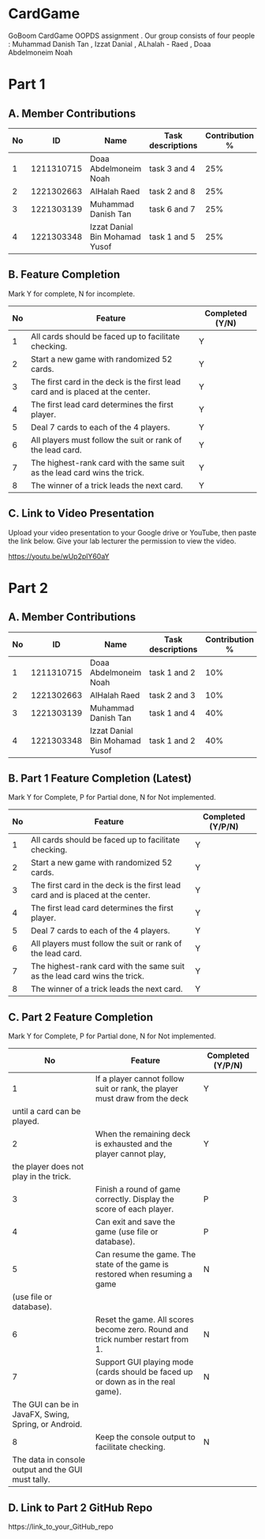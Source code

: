 # CardGame
GoBoom CardGame OOPDS assignment . Our group consists of four people : Muhammad Danish Tan , Izzat Danial , ALhalah - Raed , Doaa Abdelmoneim Noah

# Part 1

## A. Member Contributions


No | ID         | Name                           | Task descriptions | Contribution %
-- | ---------- | -------------------------------| --------------    |-------------- 
1  | 1211310715 |   Doaa Abdelmoneim Noah        |  task 3 and 4     |25%
2  | 1221302663 |   AlHalah Raed                 |  task 2 and 8     |25%
3  | 1221303139 |  Muhammad Danish Tan           |   task 6 and 7    |25%
4  |1221303348  | Izzat Danial Bin Mohamad Yusof |  task 1 and 5     |25%


## B. Feature Completion

Mark Y for complete, N for incomplete.

No | Feature                                                                         | Completed (Y/N)
-- | ------------------------------------------------------------------------------- | ---------------
1  | All cards should be faced up to facilitate checking.                            |  Y
2  | Start a new game with randomized 52 cards.                                      |  Y
3  | The first card in the deck is the first lead card and is placed at the center.  |  Y
4  | The first lead card determines the first player.                                |  Y
5  | Deal 7 cards to each of the 4 players.                                          |  Y
6  | All players must follow the suit or rank of the lead card.                      |  Y
7  | The highest-rank card with the same suit as the lead card wins the trick.       |  Y
8  | The winner of a trick leads the next card.                                      |  Y


## C. Link to Video Presentation

Upload your video presentation to your Google drive or YouTube, then paste the link below. Give your lab lecturer the permission to view the video.

https://youtu.be/wUp2plY60aY 



# Part 2

## A. Member Contributions

No | ID         | Name                           | Task descriptions | Contribution %
-- | ---------- | -------------------------------| --------------    |-------------- 
1  | 1211310715 |   Doaa Abdelmoneim Noah        |  task 1 and 2     |10%
2  | 1221302663 |   AlHalah Raed                 |  task 2 and 3     |10%
3  | 1221303139 |  Muhammad Danish Tan           |  task 1 and 4     |40%
4  |1221303348  | Izzat Danial Bin Mohamad Yusof |  task 1 and 2     |40%


## B. Part 1 Feature Completion (Latest)

Mark Y for Complete, P for Partial done, N for Not implemented.

No | Feature                                                                         | Completed (Y/P/N)
-- | ------------------------------------------------------------------------------- | -----------------
1  | All cards should be faced up to facilitate checking.                            |  Y
2  | Start a new game with randomized 52 cards.                                      |  Y
3  | The first card in the deck is the first lead card and is placed at the center.  |  Y
4  | The first lead card determines the first player.                                |  Y
5  | Deal 7 cards to each of the 4 players.                                          |  Y
6  | All players must follow the suit or rank of the lead card.                      |  Y
7  | The highest-rank card with the same suit as the lead card wins the trick.       |  Y
8  | The winner of a trick leads the next card.                                      |  Y


## C. Part 2 Feature Completion

Mark Y for Complete, P for Partial done, N for Not implemented.

No | Feature                                                                          | Completed (Y/P/N)
-- | -------------------------------------------------------------------------------- | -----------------
1  | If a player cannot follow suit or rank, the player must draw from the deck       |  Y
   | until a card can be played.                                                      |
2  | When the remaining deck is exhausted and the player cannot play,                 |  Y
   | the player does not play in the trick.                                           |
3  | Finish a round of game correctly. Display the score of each player.              |  P
4  | Can exit and save the game (use file or database).                               |  P
5  | Can resume the game. The state of the game is restored when resuming a game      |  N
   | (use file or database).                                                          |
6  | Reset the game. All scores become zero. Round and trick number restart from 1.   |  N
7  | Support GUI playing mode (cards should be faced up or down as in the real game). |  N
   | The GUI can be in JavaFX, Swing, Spring, or Android.                             |
8  | Keep the console output to facilitate checking.                                  |  N
   | The data in console output and the GUI must tally.                               |


## D. Link to Part 2 GitHub Repo

https://link_to_your_GitHub_repo

